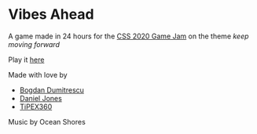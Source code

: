 # Vibes Ahead
A game made in 24 hours for the [CSS 2020 Game Jam](https://cssbristol.co.uk/events/2020_11_14_gamejam/) on the theme *keep moving forward*

Play it [here](https://vibes.danjones.dev)

Made with love by
- [Bogdan Dumitrescu](https://github.com/bogdumi)
- [Daniel Jones](https://github.com/danjones1618)
- [TiPEX360](https://github.com/tipex360)

Music by Ocean Shores
